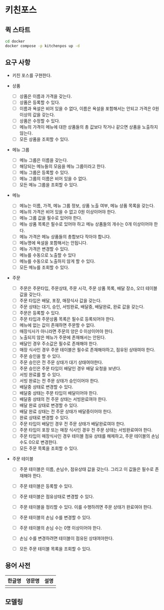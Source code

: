 # 키친포스

## 퀵 스타트

```sh
cd docker
docker compose -p kitchenpos up -d
```

## 요구 사항

* 키친 포스를 구현한다.

* 상품
    * [ ] 상품은 이름과 가격을 갖는다.
    * [ ] 상품은 등록할 수 있다.
    * [ ] 이름과 욕설은 비어 있을 수 없다, 이름은 욕설을 포함해서는 안되고 가격은 0원 이상의 값을 갖는다.
    * [ ] 상품은 수정할 수 있다.
    * [ ] 메뉴의 가격이 메뉴에 대한 상품들의 총 값보다 작거나 같으면 상품을 노출하지 않는다.
    * [ ] 모든 상품을 조회할 수 있다.

* 메뉴 그룹
  * [ ] 메뉴 그룹은 이름을 갖는다.
  * [ ] 해당되는 메뉴들의 모음을 메뉴 그룹이라고 한다.
  * [ ] 메뉴 그룹은 등록할 수 있다.
  * [ ] 메뉴 그룹의 이름은 비어 있을 수 없다.
  * [ ] 모든 메뉴 그룹을 조회할 수 있다.

* 메뉴
  * [ ] 메뉴는 이름, 가격, 메뉴 그룹 정보, 상품 노출 여부, 메뉴 상품 목록을 갖는다.
  * [ ] 메뉴의 가격은 비어 있을 수 없고 0원 이상이어야 한다.
  * [ ] 메뉴 그룹 값을 필수로 있어야 한다.
  * [ ] 메뉴 상품 목록은 필수로 있어야 하고 메뉴 상품들의 개수는 0개 이상이어야 한다.
  * [ ] 메뉴 가격은 메뉴 상품들의 총합보다 작아야 합니다.
  * [ ] 메뉴명에 욕설을 포함해서는 안됩니다.
  * [ ] 메뉴 가격은 변경할 수 있다.
  * [ ] 메뉴를 수동으로 노출할 수 있다
  * [ ] 메뉴를 수동으로 노출하지 않게 할 수 있다.
  * [ ] 모든 메뉴를 조회할 수 있다.

* 주문
  * [ ] 주문은 주문타입, 주문상태, 주문 시각, 주문 상품 목록, 배달 장소, 오더 테이블 값을 갖는다.
  * [ ] 주문 타입은 배달, 포장, 매장식사 값을 갖는다.
  * [ ] 주문 상태는 대기, 승인, 서빙완료, 배달중, 배달완료, 완료 값을 갖는다.
  * [ ] 주문은 등록할 수 있다.
  * [ ] 주문 타입과 주문상품 목록은 필수로 등록되어야 한다.
  * [ ] 메뉴에 없는 값이 존재하면 주문할 수 없다.
  * [ ] 매장식사가 아니라면 주문의 양은 0 이상이어야 한다.
  * [ ] 노출되지 않은 메뉴가 주문에 존재해서는 안된다.
  * [ ] 배달인 경우 주소값은 필수로 존재해야 한다.
  * [ ] 매장 식사인 경우 주문 테이블은 필수로 존재해야하고, 점유된 상태여야 한다.
  * [ ] 주문 승인을 할 수 있다.
  * [ ] 주문 승인은 전 주문 상태가 대기 상태여야한다.
  * [ ] 주문 승인은 주문 타입이 배달인 경우 배달 요청을 보낸다.
  * [ ] 서빙 완료를 할 수 있다.
  * [ ] 서빙 완료는 전 주문 상태가 승인이어야 한다.
  * [ ] 배달중 상태로 변경할 수 있다.
  * [ ] 배달중 상태는 주문 타입이 배달이어야 한다.
  * [ ] 배달중 상태의 전 주문 상태는 서빙완료여야 한다.
  * [ ] 배달 완료 상태로 변경할 수 있다.
  * [ ] 배달 완료 상태는 전 주문 상태가 배달중이어야 한다.
  * [ ] 완료 상태로 변경할 수 있다.
  * [ ] 주문 타입이 배달인 경우 전 주문 상태가 배달완료여야 한다.
  * [ ] 주문 타입이 포장 또는 매장 식사인 경우 전 주문 상태는 서빙완료여야 한다.
  * [ ] 주문 타입이 매장식사인 경우 테이블 점유 상태를 해제하고, 주문 테이블의 손님수도 0으로 변경한다.
  * [ ] 모든 주문 목록을 조회할 수 있다.

* 주문 테이블
  * [ ] 주문 테이블은 이름, 손님수, 점유상태 값을 갖는다. 그리고 이 값들은 필수로 존재해야 한다.
  * [ ] 주문 테이블은 등록할 수 있다.
  * [ ] 주문 테이블은 점유상태로 변경할 수 있다.
  * [ ] 주문 테이블을 정리할 수 있다. 이를 수행하려면 주문 상태가 완료여야 한다.
  * [ ] 주문 테이블의 손님 수를 변경할 수 있다.
  * [ ] 주문 테이블의 손님 수는 0명 이상이어야 한다.
  * [ ] 손님 수를 변경하려면 테이블이 점유된 상태여야한다.
  * [ ] 모든 주문 테이블 목록을 조회할 수 있다.




## 용어 사전

| 한글명 | 영문명 | 설명 |
| --- | --- | --- |
|  |  |  |

## 모델링
